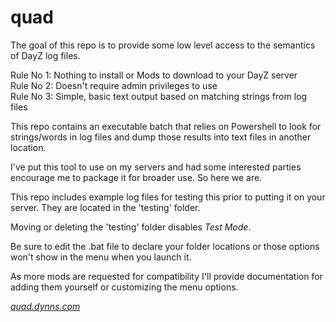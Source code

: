 # quad
The goal of this repo is to provide some low level access to the semantics of DayZ log files.

Rule No 1: Nothing to install or Mods to download to your DayZ server  
Rule No 2: Doesn't require admin privileges to use  
Rule No 3: Simple, basic text output based on matching strings from log files

This repo contains an executable batch that relies on Powershell to look for strings/words in log files and dump those results into text files in another location.

I've put this tool to use on my servers and had some interested parties encourage me to package it for broader use. So here we are.

This repo includes example log files for testing this prior to putting it on your server. They are located in the 'testing' folder.

Moving or deleting the 'testing' folder disables <i>Test Mode</i>.

Be sure to edit the .bat file to declare your folder locations or those options won't show in the menu when you launch it.

As more mods are requested for compatibility I'll provide documentation for adding them yourself or customizing the menu options.

[<i>quad.dynns.com</i>](https://quad.dynns.com)